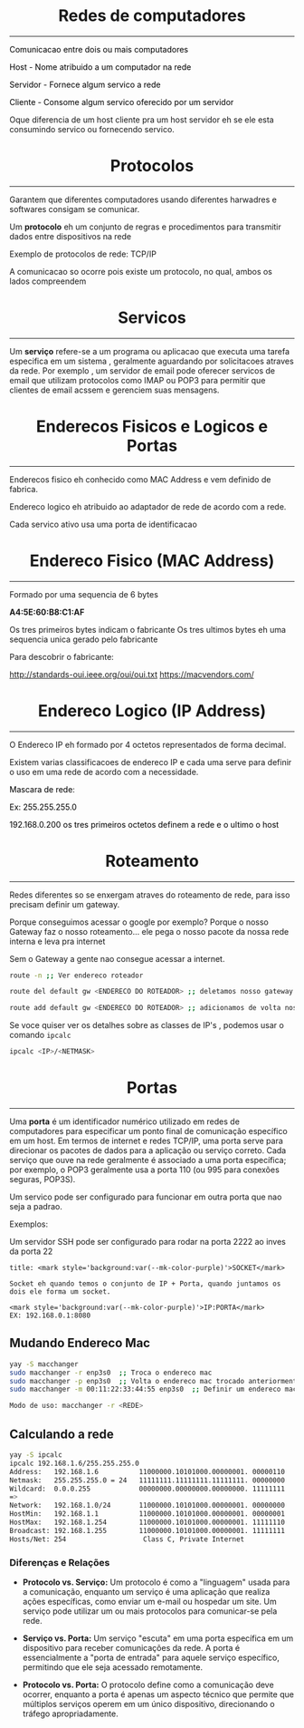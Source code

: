 
<h1 align="center">Redes de computadores</h1>
<hr>

<mark style='background:var(--mk-color-blue)'>Comunicacao entre dois ou mais computadores</mark>

<mark style='background:var(--mk-color-purple)'>
Host - Nome atribuido a um computador na rede</mark>

<mark style='background:var(--mk-color-blue)'>Servidor - Fornece algum servico a rede</mark>

<mark style='background:var(--mk-color-purple)'>Cliente - Consome algum servico oferecido por um servidor</mark>

Oque diferencia de um host cliente pra um host servidor eh se ele esta consumindo servico ou fornecendo servico.
<h1 align="center">Protocolos</h1>
<hr>

Garantem  que diferentes computadores usando diferentes harwadres e softwares consigam  se comunicar.

Um **protocolo** eh um conjunto de regras e procedimentos para transmitir dados entre dispositivos na rede

Exemplo de protocolos de rede: TCP/IP

A comunicacao so ocorre pois existe um protocolo, no qual, ambos os lados compreendem

<h1 align="center">Servicos</h1>
<hr>

Um **serviço** refere-se a um programa ou aplicacao que executa uma tarefa especifica em um sistema , geralmente aguardando por solicitacoes atraves da rede. Por exemplo , um servidor de email pode oferecer servicos de email que utilizam protocolos como IMAP ou POP3 para permitir que clientes de email acssem e gerenciem suas mensagens.


<h1 align="center">Enderecos Fisicos e Logicos e Portas</h1>

<hr>

 Enderecos fisico eh conhecido como MAC Address e vem definido de fabrica.

Endereco logico eh atribuido ao adaptador de rede de acordo com a rede.

Cada servico ativo usa uma porta de identificacao

<h1 align="center">Endereco Fisico (MAC Address)</h1>
<hr>

Formado por uma sequencia de 6 bytes

**A4:5E:60:B8:C1:AF**

Os tres primeiros bytes indicam o fabricante
Os tres ultimos bytes eh uma sequencia unica gerado pelo fabricante

Para descobrir o fabricante:

http://standards-oui.ieee.org/oui/oui.txt
https://macvendors.com/

<h1 align="center">Endereco Logico (IP Address)</h1>
<hr>

O Endereco IP eh formado por 4 octetos representados de forma decimal.

Existem varias classificacoes de endereco IP e cada uma serve para definir o uso em uma rede de acordo com a necessidade.

<mark style='background:var(--mk-color-purple)'>
Mascara de rede</mark>:

<mark style='background:var(--mk-color-purple)'>Ex: 255.255.255.0</mark>

<mark style='background:var(--mk-color-charcoal)'>192.168.0.200</mark>
<mark style='background:var(--mk-color-purple)'>os tres primeiros octetos definem a rede e o ultimo o host</mark>

<h1 align="center">Roteamento</h1>
<hr>

Redes diferentes so se enxergam atraves do roteamento de rede, para isso precisam definir um gateway.

Porque conseguimos acessar o google por exemplo?
Porque o nosso Gateway faz o nosso roteamento... ele pega o nosso pacote da nossa rede interna e leva pra internet

Sem o Gateway a gente nao consegue acessar a internet.

```sh
route -n ;; Ver endereco roteador

route del default gw <ENDERECO DO ROTEADOR> ;; deletamos nosso gateway se tentarmos acessar a internet agora , nao vamos conseguir.

route add default gw <ENDERECO DO ROTEADOR> ;; adicionamos de volta nosso gateway , agora conseguimos nos conectar a internet

```

Se voce quiser ver os detalhes sobre as classes de IP's , podemos usar o comando `ipcalc`

```sh
ipcalc <IP>/<NETMASK>
```

<h1 align="center">Portas</h1>
<hr>

Uma **porta** é um identificador numérico utilizado em redes de computadores para especificar um ponto final de comunicação específico em um host. Em termos de internet e redes TCP/IP, uma porta serve para direcionar os pacotes de dados para a aplicação ou serviço correto. Cada serviço que ouve na rede geralmente é associado a uma porta específica; por exemplo, o POP3 geralmente usa a porta 110 (ou 995 para conexões seguras, POP3S).

Um servico pode ser configurado para funcionar em outra porta que nao seja a padrao.

Exemplos:

Um servidor SSH pode ser configurado para rodar na porta 2222 ao inves da porta 22

```ad-example
title: <mark style='background:var(--mk-color-purple)'>SOCKET</mark>

Socket eh quando temos o conjunto de IP + Porta, quando juntamos os dois ele forma um socket.

<mark style='background:var(--mk-color-purple)'>IP:PORTA</mark>
EX: 192.168.0.1:8080

```


<h2 align="center"> </h2>

<h2>Mudando Endereco Mac</h2>

```sh
yay -S macchanger
sudo macchanger -r enp3s0  ;; Troca o endereco mac
sudo macchanger -p enp3s0  ;; Volta o endereco mac trocado anteriormente
sudo macchanger -m 00:11:22:33:44:55 enp3s0  ;; Definir um endereco mac manualmente

Modo de uso: macchanger -r <REDE>
```


<h2>Calculando a rede</h2>

```sh
yay -S ipcalc
ipcalc 192.168.1.6/255.255.255.0
Address:   192.168.1.6          11000000.10101000.00000001. 00000110
Netmask:   255.255.255.0 = 24   11111111.11111111.11111111. 00000000
Wildcard:  0.0.0.255            00000000.00000000.00000000. 11111111
=>
Network:   192.168.1.0/24       11000000.10101000.00000001. 00000000
HostMin:   192.168.1.1          11000000.10101000.00000001. 00000001
HostMax:   192.168.1.254        11000000.10101000.00000001. 11111110
Broadcast: 192.168.1.255        11000000.10101000.00000001. 11111111
Hosts/Net: 254                   Class C, Private Internet
```
### Diferenças e Relações

- **Protocolo vs. Serviço:** Um protocolo é como a "linguagem" usada para a comunicação, enquanto um serviço é uma aplicação que realiza ações específicas, como enviar um e-mail ou hospedar um site. Um serviço pode utilizar um ou mais protocolos para comunicar-se pela rede.
    
- **Serviço vs. Porta:** Um serviço "escuta" em uma porta específica em um dispositivo para receber comunicações da rede. A porta é essencialmente a "porta de entrada" para aquele serviço específico, permitindo que ele seja acessado remotamente.
    
- **Protocolo vs. Porta:** O protocolo define como a comunicação deve ocorrer, enquanto a porta é apenas um aspecto técnico que permite que múltiplos serviços operem em um único dispositivo, direcionando o tráfego apropriadamente.
    
